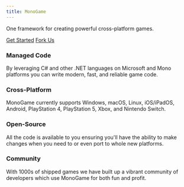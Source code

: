 ```yaml
---
title: MonoGame
---
```


One framework for creating powerful cross-platform games.

[Get Started](articles/getting_started/index.md)
[Fork Us](git@github.com:MonoGame/MonoGame.git)

### Managed Code
By leveraging C# and other .NET languages on Microsoft and Mono platforms you can write modern, fast, and reliable game code.

### Cross-Platform
MonoGame currently supports Windows, macOS, Linux, iOS/iPadOS, Android, PlayStation 4, PlayStation 5, Xbox, and Nintendo Switch.

### Open-Source
All the code is available to you ensuring you'll have the ability to make changes when you need to or even port to whole new platforms.

### Community
With 1000s of shipped games we have built up a vibrant community of developers which use MonoGame for both fun and profit.
